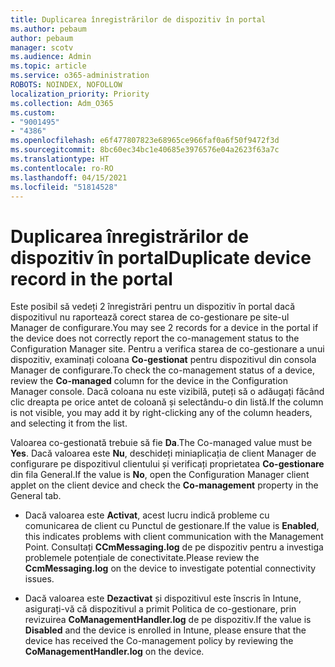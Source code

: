 ```yaml
---
title: Duplicarea înregistrărilor de dispozitiv în portal
ms.author: pebaum
author: pebaum
manager: scotv
ms.audience: Admin
ms.topic: article
ms.service: o365-administration
ROBOTS: NOINDEX, NOFOLLOW
localization_priority: Priority
ms.collection: Adm_O365
ms.custom:
- "9001495"
- "4386"
ms.openlocfilehash: e6f477807823e68965ce966faf0a6f50f9472f3d
ms.sourcegitcommit: 8bc60ec34bc1e40685e3976576e04a2623f63a7c
ms.translationtype: HT
ms.contentlocale: ro-RO
ms.lasthandoff: 04/15/2021
ms.locfileid: "51814528"
---
```

# <a name="duplicate-device-record-in-the-portal"></a><span data-ttu-id="1c15c-102">Duplicarea înregistrărilor de dispozitiv în portal</span><span class="sxs-lookup"><span data-stu-id="1c15c-102">Duplicate device record in the portal</span></span>

<span data-ttu-id="1c15c-103">Este posibil să vedeți 2 înregistrări pentru un dispozitiv în portal dacă dispozitivul nu raportează corect starea de co-gestionare pe site-ul Manager de configurare.</span><span class="sxs-lookup"><span data-stu-id="1c15c-103">You may see 2 records for a device in the portal if the device does not correctly report the co-management status to the Configuration Manager site.</span></span> <span data-ttu-id="1c15c-104">Pentru a verifica starea de co-gestionare a unui dispozitiv, examinați coloana **Co-gestionat** pentru dispozitivul din consola Manager de configurare.</span><span class="sxs-lookup"><span data-stu-id="1c15c-104">To check the co-management status of a device, review the **Co-managed** column for the device in the Configuration Manager console.</span></span> <span data-ttu-id="1c15c-105">Dacă coloana nu este vizibilă, puteți să o adăugați făcând clic dreapta pe orice antet de coloană și selectându-o din listă.</span><span class="sxs-lookup"><span data-stu-id="1c15c-105">If the column is not visible, you may add it by right-clicking any of the column headers, and selecting it from the list.</span></span>

<span data-ttu-id="1c15c-106">Valoarea co-gestionată trebuie să fie **Da**.</span><span class="sxs-lookup"><span data-stu-id="1c15c-106">The Co-managed value must be **Yes**.</span></span> <span data-ttu-id="1c15c-107">Dacă valoarea este **Nu**, deschideți miniaplicația de client Manager de configurare pe dispozitivul clientului și verificați proprietatea **Co-gestionare** din fila General.</span><span class="sxs-lookup"><span data-stu-id="1c15c-107">If the value is **No**, open the Configuration Manager client applet on the client device and check the **Co-management** property in the General tab.</span></span>

- <span data-ttu-id="1c15c-108">Dacă valoarea este **Activat**, acest lucru indică probleme cu comunicarea de client cu Punctul de gestionare.</span><span class="sxs-lookup"><span data-stu-id="1c15c-108">If the value is **Enabled**, this indicates problems with client communication with the Management Point.</span></span> <span data-ttu-id="1c15c-109">Consultați **CCmMessaging.log** de pe dispozitiv pentru a investiga problemele potențiale de conectivitate.</span><span class="sxs-lookup"><span data-stu-id="1c15c-109">Please review the **CcmMessaging.log** on the device to investigate potential connectivity issues.</span></span>

- <span data-ttu-id="1c15c-110">Dacă valoarea este **Dezactivat** și dispozitivul este înscris în Intune, asigurați-vă că dispozitivul a primit Politica de co-gestionare, prin revizuirea **CoManagementHandler.log** de pe dispozitiv.</span><span class="sxs-lookup"><span data-stu-id="1c15c-110">If the value is **Disabled** and the device is enrolled in Intune, please ensure that the device has received the Co-management policy by reviewing the **CoManagementHandler.log** on the device.</span></span>

